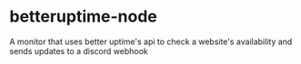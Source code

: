 # betteruptime-node
A monitor that uses better uptime's api to check a website's availability and sends updates to a discord webhook
